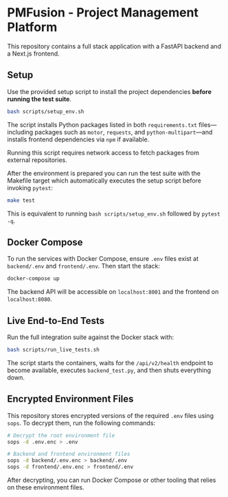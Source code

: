 # PMFusion - Project Management Platform

This repository contains a full stack application with a FastAPI backend and a Next.js frontend.

## Setup

Use the provided setup script to install the project dependencies **before running the test suite**.

```bash
bash scripts/setup_env.sh
```

The script installs Python packages listed in both `requirements.txt` files—including packages such as `motor`, `requests`, and `python-multipart`—and installs frontend dependencies via `npm` if available.

Running this script requires network access to fetch packages from external repositories.


After the environment is prepared you can run the test suite with the Makefile
target which automatically executes the setup script before invoking `pytest`:

```bash
make test
```

This is equivalent to running `bash scripts/setup_env.sh` followed by
`pytest -q`.


## Docker Compose

To run the services with Docker Compose, ensure `.env` files exist at `backend/.env` and `frontend/.env`. Then start the stack:

```bash
docker-compose up
```

The backend API will be accessible on `localhost:8001` and the frontend on `localhost:8080`.

## Live End-to-End Tests

Run the full integration suite against the Docker stack with:

```bash
bash scripts/run_live_tests.sh
```

The script starts the containers, waits for the `/api/v2/health` endpoint to
become available, executes `backend_test.py`, and then shuts everything down.

## Encrypted Environment Files

This repository stores encrypted versions of the required `.env` files using `sops`.
To decrypt them, run the following commands:

```bash
# Decrypt the root environment file
sops -d .env.enc > .env

# Backend and frontend environment files
sops -d backend/.env.enc > backend/.env
sops -d frontend/.env.enc > frontend/.env
```

After decrypting, you can run Docker Compose or other tooling that relies on these environment files.
